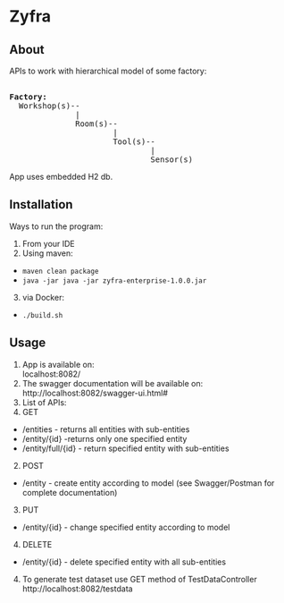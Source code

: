 # Zyfra
## About
APIs to work with hierarchical model of some factory:
<pre> 
<strong>Factory:</strong>
  Workshop(s)--  
              |  
              Room(s)--  
                      |  
                      Tool(s)--  
                              |  
                              Sensor(s)  
</pre> 
App uses embedded H2 db.

## Installation
Ways to run the program:
1. From your IDE
2. Using maven: 
* `maven clean package`
* `java -jar java -jar zyfra-enterprise-1.0.0.jar`
3. via Docker:
* `./build.sh`

## Usage
1. App is available on:  
localhost:8082/
2. The swagger documentation will be available on:  
http://localhost:8082/swagger-ui.html#
3. List of APIs:
1. GET
* /entities  - returns all entities with sub-entities
* /entity/{id} -returns only one specified entity
* /entity/full/{id} - return specified entity with sub-entities
2. POST
* /entity  - create entity according to model (see Swagger/Postman for complete documentation)
3. PUT
* /entity/{id} - change specified entity according to model
4. DELETE
* /entity/{id} - delete specified entity with all sub-entities
4. To generate test dataset use GET method of TestDataController  
http://localhost:8082/testdata
